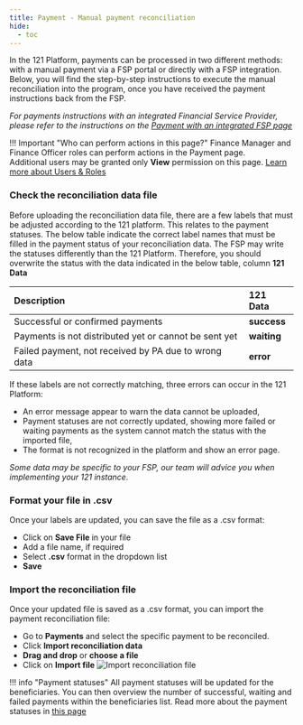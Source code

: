 ```yaml
---
title: Payment - Manual payment reconciliation
hide:
  - toc
---
```

In the 121 Platform, payments can be processed in two different methods: with a manual payment via a FSP portal or directly with a FSP integration. Below, you will find the step-by-step instructions to execute the manual reconciliation into the program, once you have received the payment instructions back from the FSP.

*For payments instructions with an integrated Financial Service Provider, please refer to the instructions on the [Payment with an integrated FSP page](./issue-payment-integrated-fsp.md)*

!!! Important "Who can perform actions in this page?"
    Finance Manager and Finance Officer roles can perform actions in the Payment page.  
    Additional users may be granted only **View** permission on this page. [Learn more about Users & Roles](../users/users-roles-page.md)

### Check the reconciliation data file

Before uploading the reconciliation data file, there are a few labels that must be adjusted according to the 121 platform. This relates to the payment statuses.
The below table indicate the correct label names that must be filled in the payment status of your reconciliation data. The FSP may write the statuses differently than the 121 Platform. Therefore, you should overwrite the status with the data indicated in the below table, column **121 Data**


| Description | 121 Data |
| :---- | :---- |
| Successful or confirmed payments | **success** |
| Payments is not distributed yet or cannot be sent yet | **waiting** |
| Failed payment, not received by PA due to wrong data | **error** |

If these labels are not correctly matching, three errors can occur in the 121 Platform:

- An error message appear to warn the data cannot be uploaded,
- Payment statuses are not correctly updated, showing more failed or waiting payments as the system cannot match the status with the imported file,
- The format is not recognized in the platform and show an error page.

*Some data may be specific to your FSP, our team will advice you when implementing your 121 instance.*

### Format your file in .csv

Once your labels are updated, you can save the file as a .csv format:

- Click on **Save File** in your file
- Add a file name, if required
- Select **.csv** format in the dropdown list
- **Save**

### Import the reconciliation file

Once your updated file is saved as a .csv format, you can import the payment reconciliation file:

- Go to **Payments** and select the specific payment to be reconciled.
- Click **Import reconciliation data**
- **Drag and drop** or **choose a file**
- Click on **Import file** ![Import reconciliation file](..\assets\img\ReconciliationImport.png)

!!! info "Payment statuses"
    All payment statuses will be updated for the beneficiaries. You can then overview the number of successful, waiting and failed payments within the beneficiaries list. Read more about the payment statuses in [this page](./list-status-payment-page.md)
